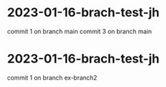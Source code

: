
# 2023-01-16-brach-test-jh
commit 1 on branch main
commit 3 on branch main

# 2023-01-16-brach-test-jh
commit 1 on branch ex-branch2

